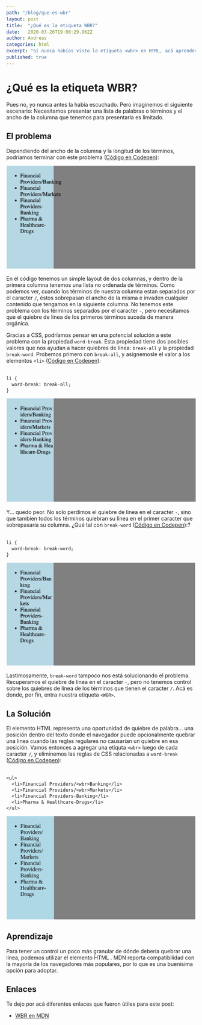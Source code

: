 ```yaml
---
path: "/blog/que-es-wbr"
layout: post
title:  "¿Qué es la etiqueta WBR?"
date:   2020-03-26T19:08:29.962Z
author: Andreas
categories: html
excerpt: "Si nunca habías visto la etiqueta <wbr> en HTML, acá aprenderás sobre ella..."
published: true
---
```


# ¿Qué es la etiqueta WBR?

Pues no, yo nunca antes la había escuchado. Pero imaginemos el siguiente escenario: Necesitamos presentar una lista de palabras o términos y el ancho de la columna que tenemos para presentarla es limitado.

## El problema

Dependiendo del ancho de la columna y la longitud de los términos, podríamos terminar con este problema ([Código en Codepen](https://codepen.io/andreaslorozco/pen/oNXQEvO)):

![The-Problem](./the-problem.png)


En el código tenemos un simple layout de dos columnas, y dentro de la primera columna tenemos una lista no ordenada de términos. Como podemos ver, cuando los términos de nuestra columna estan separados por el caracter `/`, éstos sobrepasan el ancho de la misma e invaden cualquier contenido que tengamos en la siguiente columna. No tenemos este problema con los términos separados por el caracter `-`, pero necesitamos que el quiebre de linea de los primeros términos suceda de manera orgánica.

Gracias a CSS, podríamos pensar en una potencial solución a este problema con la propiedad `word-break`. Esta propiedad tiene dos posibles valores que nos ayudan a hacer quiebres de línea: `break-all` y la propiedad `break-word`. Probemos primero con `break-all`, y asignemosle el valor a los elementos `<li>` ([Código en Codepen](https://codepen.io/andreaslorozco/pen/dyoEyoQ)):  

```css{numberLines: true}

li {
  word-break: break-all;
}
``` 

![ejemplo con break all](./break-all.png)

Y... quedo peor. No solo perdimos el quiebre de linea en el caracter `-`, sino que tambien todos los términos quiebran su línea en el primer caracter que sobrepasaría su columna. ¿Qué tal con `break-word`  ([Código en Codepen](https://codepen.io/andreaslorozco/pen/mdJYdwb)):?

```css{numberLines: true}

li {
  word-break: break-word;
}
``` 

![ejemplo con break word](./break-word.png)

Lastimosamente, `break-word` tampoco nos está solucionando el problema. Recuperamos el quiebre de línea en el caracter  `-`, pero no tenemos control sobre los quiebres de línea de los términos que tienen el caracter `/`. Acá es donde, por fin, entra nuestra etiqueta `<WBR>`.

## La Solución

El elemento HTML <wbr> representa una oportunidad de quiebre de palabra... una posición dentro del texto donde el navegador puede opcionalmente quebrar una linea cuando las reglas regulares no causarían un quiebre en esa posición. Vamos entonces a agregar una etiquta `<wbr>` luego de cada caracter `/`, y eliminemos las reglas de CSS relacionadas a `word-break` ([Código en Codepen](https://codepen.io/andreaslorozco/pen/BaNXmde)):


```html{numberLines: true}

<ul>
  <li>Financial Providers/<wbr>Banking</li>
  <li>Financial Providers/<wbr>Markets</li>
  <li>Financial Providers-Banking</li>
  <li>Pharma & Healthcare-Drugs</li>
</ul>
``` 

![ejemplo con wbr](./wbr.png)


## Aprendizaje

Para tener un control un poco más granular de dónde debería quebrar una línea, podemos utilizar el elemento HTML <wbr>. MDN reporta compatibilidad con la mayoría de los navegadores más populares, por lo que es una buenísima opción para adoptar.


##  Enlaces

Te dejo por acá diferentes enlaces que fueron útiles para este post:

*  [WBR en MDN](https://developer.mozilla.org/es/docs/Web/HTML/Elemento/wbr)
